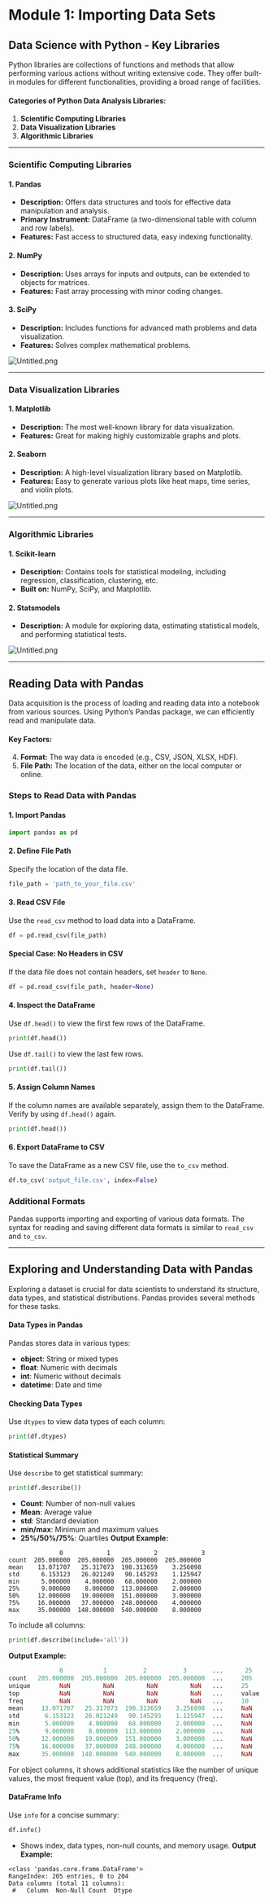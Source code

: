 

# Module 1: Importing Data Sets
## Data Science with Python - Key Libraries
Python libraries are collections of functions and methods that allow performing various actions without writing extensive code. They offer built-in modules for different functionalities, providing a broad range of facilities.
#### Categories of Python Data Analysis Libraries:
1. **Scientific Computing Libraries**
2. **Data Visualization Libraries**
3. **Algorithmic Libraries**

___
### Scientific Computing Libraries
#### 1. **Pandas**
- **Description:** Offers data structures and tools for effective data manipulation and analysis.
- **Primary Instrument:** DataFrame (a two-dimensional table with column and row labels).
- **Features:** Fast access to structured data, easy indexing functionality.
#### 2. **NumPy**
- **Description:** Uses arrays for inputs and outputs, can be extended to objects for matrices.
- **Features:** Fast array processing with minor coding changes.
#### 3. **SciPy**
- **Description:** Includes functions for advanced math problems and data visualization.
- **Features:** Solves complex mathematical problems.

![Untitled.png](https://prod-files-secure.s3.us-west-2.amazonaws.com/03e82b26-cccb-4906-bb56-adabcbdc0655/997ac361-58a8-4f04-bb0f-79fea4baa761/Untitled.png?X-Amz-Algorithm=AWS4-HMAC-SHA256&X-Amz-Content-Sha256=UNSIGNED-PAYLOAD&X-Amz-Credential=ASIAZI2LB4667FK2OG2K%2F20250202%2Fus-west-2%2Fs3%2Faws4_request&X-Amz-Date=20250202T071237Z&X-Amz-Expires=3600&X-Amz-Security-Token=IQoJb3JpZ2luX2VjEN7%2F%2F%2F%2F%2F%2F%2F%2F%2F%2FwEaCXVzLXdlc3QtMiJGMEQCIFNmAHeDNur4HuqD%2BRmM8%2Fwy1YpOdoMHuOE9ZdUaG0UnAiAPmx%2FlRvxJLcBV5PfaImPRi%2BETM32czg%2FFvHD7oOACkyqIBAjn%2F%2F%2F%2F%2F%2F%2F%2F%2F%2F8BEAAaDDYzNzQyMzE4MzgwNSIMC4imzbncNNS%2FV7bAKtwDVS0CZhb4Yhuz9Ehtf%2FqH9LsuNL8JjYncbjQk9nLKeusCqCvU9ZpG0MP9wgAjrFzASRw0qW3YZI1iMBQR3TX80yWYhB53EfgcmwdqgqCP5DdC3PEovNAzV0NU375XHtSDFSLu9V3f41MLt8ISXbmG4jtFPh5Yp3ksJZ5yJr7xBraLnqMowiiMDvR17rqSCY5sveafNA4%2B7d8TkT4%2BMrqsOuxOxgoo%2BOIbVO7h%2FCVRHIwaKIxaNSRAIRep5dvf9BxLvwnh0npM8yLZuV%2FOq1hYA9gqvgR0e3PUW3XE5M416nO6aIglDXdgzDoHxFXblM7%2BbXlMaEKP8VDgOgfgBpJNblllDeaDFmitO0aXdfVfhkkRbHInd8KQdaJmf53KVMd7LKb5VHVgH0QeqY8%2BK9740AM%2Bgae1fbp0dGuTuTXpoPmAOSS%2BLYu%2BfGWhBPFC3MN6xQB%2BT9l8W1Czz1HI0h9j1amCu6w%2FsALJzkgUdjR5Q3ozB7LddPy1lUGySrU37fDTGOJ9IiTFvDz17E%2B%2BA%2F8Scl4rx%2FNH7xlXoIdsbwr8%2FW6t%2B2B7V8TP4%2BNzTzJtXa0ceYHdSzXf%2BaGjku6dKWCXZZQP7Z1uttbxkAzVmC%2BsvjdjfYR2ASRGCkle28Ew75v8vAY6pgGrP5aQqLDMmAKs3senktfiQaqk%2BSUaAwIraoBLJw%2B1xZy6SHsAP9u7ds5dLQsfhlac4bPzQ8Yh%2B4VDmAqtq7%2FtrukXfSR7yhuCXMSF2tckzGIPUVO6AJhJ2FS4R2Ajmveyo2OcVcXQO2S7iHnMK6NNIs0nST4Eibpqzwrw1ud85vDNeP84UFANVeolvB0KoI8fOGBlGxlPEUpAtXntsXzZ%2FovPStzR&X-Amz-Signature=d3c748244a9d224b857c6852e09aad973862b5b3268630a16435ba93b37be957&X-Amz-SignedHeaders=host&x-id=GetObject)
___
### Data Visualization Libraries
#### 1. **Matplotlib**
- **Description:** The most well-known library for data visualization.
- **Features:** Great for making highly customizable graphs and plots.
#### 2. **Seaborn**
- **Description:** A high-level visualization library based on Matplotlib.
- **Features:** Easy to generate various plots like heat maps, time series, and violin plots.

![Untitled.png](https://prod-files-secure.s3.us-west-2.amazonaws.com/03e82b26-cccb-4906-bb56-adabcbdc0655/733d1e42-5a53-4fd8-90c1-3d85254369a6/Untitled.png?X-Amz-Algorithm=AWS4-HMAC-SHA256&X-Amz-Content-Sha256=UNSIGNED-PAYLOAD&X-Amz-Credential=ASIAZI2LB466YMBDZZA3%2F20250202%2Fus-west-2%2Fs3%2Faws4_request&X-Amz-Date=20250202T071235Z&X-Amz-Expires=3600&X-Amz-Security-Token=IQoJb3JpZ2luX2VjEN%2F%2F%2F%2F%2F%2F%2F%2F%2F%2F%2FwEaCXVzLXdlc3QtMiJGMEQCIAyp23yldCLQAMW5zxDzzGQBf7xe2A3yDd1dfgAtCLJzAiADagUyGw7FQITwghjWoaaaueM99Eactv38PcgTO%2FjdvyqIBAjn%2F%2F%2F%2F%2F%2F%2F%2F%2F%2F8BEAAaDDYzNzQyMzE4MzgwNSIMs1YbGgNLqQCf3%2F2MKtwDS2cN56%2BuOVgu%2FzBslqmKztySpuTBO1DRjzwCmDa7F9xE0gnH5EZC%2FdGn5L6KQ4JXvK44rGHaHDA4%2BbysoPLcSWkqbP9DqOiW4uLyGRMPz%2FExIijoU7P2jO4HEzkvBcIvfB3v12G1NYo7ifxjrftmiidHWfI%2FfH3wJKu3wf27LpIbydnCLGvZbNQHOZirt9WZPf8pUTpifTzw0a%2B3IH%2BHZw2vxY%2BPYZh7lGgJsvBBcHZXyG1lAijk%2BbqqcQc7gmO%2FF58MaFM4Zyiv0fI7O0x9k%2FOL1hP1Mp1H%2FKItpDybXAFP4mBq3ucA60S7MzFK50YwutgigHvG825PQeMz1yXsx9Damusa5zMvJ24tyGCUHB6%2BRTop9ZOf9QOUm92E7KPsi1lyinjLyvJcrhl60oScyan9%2FXtJ0qSL6JVE%2FP3rQ3uhvQB4%2FPuAeB5XxWrvpl8uptQBcTGATmffoB6gA9FolhOeMthh8vlr3is0z1dYJDT%2Be28MDI6ITyfw2qjJw4wepwPZGkHE44un4xBoeKxEfMR3CYNW9wsBmy2uoMpZdSk7U02rruffgf9%2Fp%2BL7Wq%2F5pnHIM90KAaKLFnCd3hHS2t2cjX8D1bccthtnnXCj%2FZf7hx4HdDiO1Rzf5Kgwy5z8vAY6pgH3iNs4Cmd1VhqOieEp%2F747vLmEA5ZPX9TTQAMi2B8bGGUJ9N2XYWqwHag0bjsaF3T7Q%2BmeaZ7ooejhaJ4y7sc0faOIQGEuonFN5awH%2Flhji%2BPvNHIZi4iXxOVQT4kB8LmoiSVbEbgs60R%2Fnz0oixayFlJbc%2BY%2FT6OBEZW0K6GjBot6WuZs5Hllj%2Frg9TWdKTZcbtmrMsNrFTd7DcucinodZ92El0TG&X-Amz-Signature=b58c34290c41c6f5a39ec79253945c5e40424f515728df39ae21d84b90afd5fa&X-Amz-SignedHeaders=host&x-id=GetObject)
___
### Algorithmic Libraries
#### 1. **Scikit-learn**
- **Description:** Contains tools for statistical modeling, including regression, classification, clustering, etc.
- **Built on:** NumPy, SciPy, and Matplotlib.
#### 2. **Statsmodels**
- **Description:** A module for exploring data, estimating statistical models, and performing statistical tests.

![Untitled.png](https://prod-files-secure.s3.us-west-2.amazonaws.com/03e82b26-cccb-4906-bb56-adabcbdc0655/c62885f5-417d-4179-834f-d68f8f2bdf39/Untitled.png?X-Amz-Algorithm=AWS4-HMAC-SHA256&X-Amz-Content-Sha256=UNSIGNED-PAYLOAD&X-Amz-Credential=ASIAZI2LB466YMBDZZA3%2F20250202%2Fus-west-2%2Fs3%2Faws4_request&X-Amz-Date=20250202T071235Z&X-Amz-Expires=3600&X-Amz-Security-Token=IQoJb3JpZ2luX2VjEN%2F%2F%2F%2F%2F%2F%2F%2F%2F%2F%2FwEaCXVzLXdlc3QtMiJGMEQCIAyp23yldCLQAMW5zxDzzGQBf7xe2A3yDd1dfgAtCLJzAiADagUyGw7FQITwghjWoaaaueM99Eactv38PcgTO%2FjdvyqIBAjn%2F%2F%2F%2F%2F%2F%2F%2F%2F%2F8BEAAaDDYzNzQyMzE4MzgwNSIMs1YbGgNLqQCf3%2F2MKtwDS2cN56%2BuOVgu%2FzBslqmKztySpuTBO1DRjzwCmDa7F9xE0gnH5EZC%2FdGn5L6KQ4JXvK44rGHaHDA4%2BbysoPLcSWkqbP9DqOiW4uLyGRMPz%2FExIijoU7P2jO4HEzkvBcIvfB3v12G1NYo7ifxjrftmiidHWfI%2FfH3wJKu3wf27LpIbydnCLGvZbNQHOZirt9WZPf8pUTpifTzw0a%2B3IH%2BHZw2vxY%2BPYZh7lGgJsvBBcHZXyG1lAijk%2BbqqcQc7gmO%2FF58MaFM4Zyiv0fI7O0x9k%2FOL1hP1Mp1H%2FKItpDybXAFP4mBq3ucA60S7MzFK50YwutgigHvG825PQeMz1yXsx9Damusa5zMvJ24tyGCUHB6%2BRTop9ZOf9QOUm92E7KPsi1lyinjLyvJcrhl60oScyan9%2FXtJ0qSL6JVE%2FP3rQ3uhvQB4%2FPuAeB5XxWrvpl8uptQBcTGATmffoB6gA9FolhOeMthh8vlr3is0z1dYJDT%2Be28MDI6ITyfw2qjJw4wepwPZGkHE44un4xBoeKxEfMR3CYNW9wsBmy2uoMpZdSk7U02rruffgf9%2Fp%2BL7Wq%2F5pnHIM90KAaKLFnCd3hHS2t2cjX8D1bccthtnnXCj%2FZf7hx4HdDiO1Rzf5Kgwy5z8vAY6pgH3iNs4Cmd1VhqOieEp%2F747vLmEA5ZPX9TTQAMi2B8bGGUJ9N2XYWqwHag0bjsaF3T7Q%2BmeaZ7ooejhaJ4y7sc0faOIQGEuonFN5awH%2Flhji%2BPvNHIZi4iXxOVQT4kB8LmoiSVbEbgs60R%2Fnz0oixayFlJbc%2BY%2FT6OBEZW0K6GjBot6WuZs5Hllj%2Frg9TWdKTZcbtmrMsNrFTd7DcucinodZ92El0TG&X-Amz-Signature=fd90f9742f588b400ff78143a6eeedc54ef16ee5b2aa147188d65eb297c9db45&X-Amz-SignedHeaders=host&x-id=GetObject)
___
## Reading Data with Pandas
Data acquisition is the process of loading and reading data into a notebook from various sources. Using Python’s Pandas package, we can efficiently read and manipulate data.
#### Key Factors:
4. **Format:** The way data is encoded (e.g., CSV, JSON, XLSX, HDF).
5. **File Path:** The location of the data, either on the local computer or online.
### Steps to Read Data with Pandas
#### 1. **Import Pandas**
```python
import pandas as pd
```
#### 2. **Define File Path**
Specify the location of the data file.
```python
file_path = 'path_to_your_file.csv'
```
#### 3. **Read CSV File**
Use the `read_csv` method to load data into a DataFrame.
```python
df = pd.read_csv(file_path)
```
#### Special Case: No Headers in CSV
If the data file does not contain headers, set `header` to `None`.
```python
df = pd.read_csv(file_path, header=None)
```
#### 4. **Inspect the DataFrame**
Use `df.head()` to view the first few rows of the DataFrame.
```python
print(df.head())
```
Use `df.tail()` to view the last few rows.
```python
print(df.tail())
```
#### 5. **Assign Column Names**
If the column names are available separately, assign them to the DataFrame.
Verify by using `df.head()` again.
```python
print(df.head())
```
#### 6. **Export DataFrame to CSV**
To save the DataFrame as a new CSV file, use the `to_csv` method.
```python
df.to_csv('output_file.csv', index=False)
```
### Additional Formats
Pandas supports importing and exporting of various data formats. The syntax for reading and saving different data formats is similar to `read_csv` and `to_csv`.
___
## Exploring and Understanding Data with Pandas
Exploring a dataset is crucial for data scientists to understand its structure, data types, and statistical distributions. Pandas provides several methods for these tasks.
#### Data Types in Pandas
Pandas stores data in various types:
- **object**: String or mixed types
- **float**: Numeric with decimals
- **int**: Numeric without decimals
- **datetime**: Date and time
#### Checking Data Types
Use `dtypes` to view data types of each column:
```python
print(df.dtypes)
```
#### Statistical Summary
Use `describe` to get statistical summary:
```python
print(df.describe())
```
- **Count**: Number of non-null values
- **Mean**: Average value
- **std**: Standard deviation
- **min/max**: Minimum and maximum values
- **25%/50%/75%**: Quartiles
**Output Example:**
```plain text
              0            1            2            3
count  205.000000  205.000000  205.000000  205.000000
mean    13.071707   25.317073  198.313659    3.256098
std      6.153123   26.021249   90.145293    1.125947
min      5.000000    4.000000   68.000000    2.000000
25%      9.000000    8.000000  113.000000    2.000000
50%     12.000000   19.000000  151.000000    3.000000
75%     16.000000   37.000000  248.000000    4.000000
max     35.000000  148.000000  540.000000    8.000000
```
To include all columns:
```python
print(df.describe(include='all'))
```
**Output Example:**
```r
              0           1          2          3       ...      25       26       27
count   205.000000  205.000000  205.000000  205.000000  ...     205      205      205
unique        NaN         NaN         NaN         NaN   ...     25       25       25
top           NaN         NaN         NaN         NaN   ...     value    value    value
freq          NaN         NaN         NaN         NaN   ...     10       10       10
mean     13.071707   25.317073  198.313659    3.256098  ...     NaN      NaN      NaN
std       6.153123   26.021249   90.145293    1.125947  ...     NaN      NaN      NaN
min       5.000000    4.000000   68.000000    2.000000  ...     NaN      NaN      NaN
25%       9.000000    8.000000  113.000000    2.000000  ...     NaN      NaN      NaN
50%      12.000000   19.000000  151.000000    3.000000  ...     NaN      NaN      NaN
75%      16.000000   37.000000  248.000000    4.000000  ...     NaN      NaN      NaN
max      35.000000  148.000000  540.000000    8.000000  ...     NaN      NaN      NaN
```
For object columns, it shows additional statistics like the number of unique values, the most frequent value (top), and its frequency (freq).
#### DataFrame Info
Use `info` for a concise summary:
```python
df.info()
```
- Shows index, data types, non-null counts, and memory usage.
**Output Example:**
```less
<class 'pandas.core.frame.DataFrame'>
RangeIndex: 205 entries, 0 to 204
Data columns (total 11 columns):
 #   Column  Non-Null Count  Dtype
